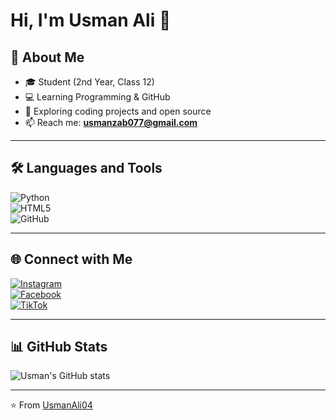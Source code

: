 # Hi, I'm Usman Ali 👋

## 🚀 About Me
- 🎓 Student (2nd Year, Class 12)  
- 💻 Learning Programming & GitHub  
- 🌱 Exploring coding projects and open source  
- 📫 Reach me: **usmanzab077@gmail.com**

---

## 🛠️ Languages and Tools
![Python](https://img.shields.io/badge/Python-3776AB?style=for-the-badge&logo=python&logoColor=white)  
![HTML5](https://img.shields.io/badge/HTML5-E34F26?style=for-the-badge&logo=html5&logoColor=white)  
![GitHub](https://img.shields.io/badge/GitHub-181717?style=for-the-badge&logo=github&logoColor=white)

---

## 🌐 Connect with Me
[![Instagram](https://img.shields.io/badge/Instagram-E4405F?style=for-the-badge&logo=instagram&logoColor=white)](https://instagram.com/usman_awan.04)  
[![Facebook](https://img.shields.io/badge/Facebook-1877F2?style=for-the-badge&logo=facebook&logoColor=white)](https://facebook.com/18oNCPdmYu)  
[![TikTok](https://img.shields.io/badge/TikTok-000000?style=for-the-badge&logo=tiktok&logoColor=white)](https://tiktok.com/@usman.ali.056)  

---

## 📊 GitHub Stats
![Usman's GitHub stats](https://github-readme-stats.vercel.app/api?username=UsmanAli04&show_icons=true&theme=tokyonight)

---
⭐ From [UsmanAli04](https://github.com/UsmanAli04)
